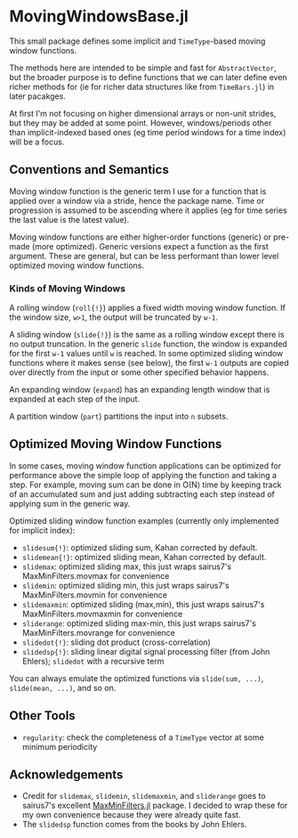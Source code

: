 # MovingWindowsBase.jl

This small package defines some implicit and `TimeType`-based moving window functions.

The methods here are intended to be simple and fast for `AbstractVector`, but the broader purpose is to define functions that we can later define even richer methods for (ie for richer data structures like from `TimeBars.jl`) in later pacakges. 

At first I'm not focusing on higher dimensional arrays or non-unit strides, but they may be added at some point. However, windows/periods other than implicit-indexed based ones (eg time period windows for a time index) will be a focus.

## Conventions and Semantics
Moving window function is the generic term I use for a function that is applied over a window via a stride, hence the package name. Time or progression is assumed to be ascending where it applies (eg for time series the last value is the latest value).

Moving window functions are either higher-order functions (generic) or pre-made (more optimized). Generic versions expect a function as the first argument. These are general, but can be less performant than lower level optimized moving window functions.

### Kinds of Moving Windows
A rolling window (`roll{!}`) applies a fixed width moving window function. If the window size, `w>1`, the output will be truncated by `w-1`.

A sliding window (`slide{!}`) is the same as a rolling window except there is no output truncation. In the generic `slide` function, the window is expanded for the first `w-1` values until `w` is reached. In some optimized sliding window functions where it makes sense (see below), the first `w-1` outputs are copied over directly from the input or some other specified behavior happens.

An expanding window (`expand`) has an expanding length window that is expanded at each step of the input.

A partition window (`part`) partitions the input into `n` subsets. 

## Optimized Moving Window Functions
In some cases, moving window function applications can be optimized for performance above the simple loop of applying the function and taking a step. For example, moving sum can be done in O(N) time by keeping track of an accumulated sum and just adding subtracting each step instead of applying sum in the generic way.

Optimized sliding window function examples (currently only implemented for implicit index):
* `slidesum{!}`: optimized sliding sum, Kahan corrected by default.
* `slidemean{!}`: optimized sliding mean, Kahan corrected by default.
* `slidemax`: optimized sliding max, this just wraps sairus7's MaxMinFilters.movmax for convenience
* `slidemin`: optimized sliding min, this just wraps sairus7's MaxMinFilters.movmin for convenience
* `slidemaxmin`: optimized sliding (max,min), this just wraps sairus7's MaxMinFilters.movmaxmin for convenience
* `sliderange`: optimized sliding max-min, this just wraps sairus7's MaxMinFilters.movrange for convenience
* `slidedot{!}`: sliding dot product (cross-correlation)
* `slidedsp{!}`: sliding linear digital signal processing filter (from John Ehlers); `slidedot` with a recursive term

You can always emulate the optimized functions via `slide(sum, ...)`, `slide(mean, ...)`, and so on.

## Other Tools
* `regularity`: check the completeness of a `TimeType` vector at some minimum periodicity

## Acknowledgements
* Credit for `slidemax`, `slidemin`, `slidemaxmin`, and `sliderange` goes to sairus7's excellent [MaxMinFilters.jl](https://github.com/sairus7/MaxMinFilters.jl) package. I decided to wrap these for my own convenience because they were already quite fast.
* The `slidedsp` function comes from the books by John Ehlers.

